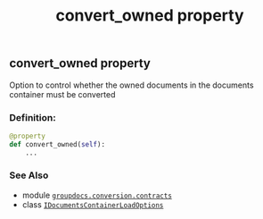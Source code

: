 ﻿---
title: convert_owned property
second_title: GroupDocs.Conversion for Python via .NET API References
description: 
type: docs
weight: 30
url: /python-net/groupdocs.conversion.contracts/idocumentscontainerloadoptions/convert_owned/
is_root: false
---

## convert_owned property


Option to control whether the owned documents in the documents container must be converted
### Definition:
```python
@property
def convert_owned(self):
    ...
```

### See Also
* module [`groupdocs.conversion.contracts`](../../)
* class [`IDocumentsContainerLoadOptions`](/conversion/python-net/groupdocs.conversion.contracts/idocumentscontainerloadoptions)
